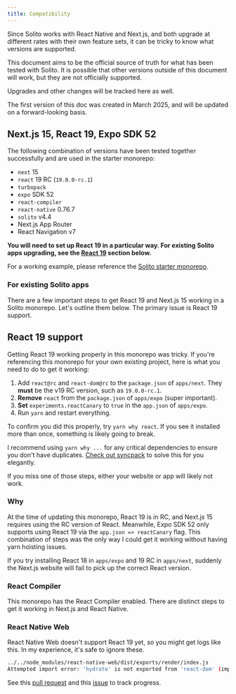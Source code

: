 ```yaml
---
title: Compatibility
---
```


Since Solito works with React Native and Next.js, and both upgrade at different rates with their own feature sets, it can be tricky to know what versions are supported.

This document aims to be the official source of truth for what has been tested with Solito. It is possible that other versions outside of this document will work, but they are not officially supported.

Upgrades and other changes will be tracked here as well.

The first version of this doc was created in March 2025, and will be updated on a forward-looking basis.

## Next.js 15, React 19, Expo SDK 52

The following combination of versions have been tested together successfully and are used in the starter monorepo:

- `next` 15
- `react` 19 RC (`19.0.0-rc.1`)
- `turbopack`
- `expo` SDK 52
- `react-compiler`
- `react-native` 0.76.7
- `solito` v4.4
- Next.js App Router
- React Navigation v7

**You will need to set up React 19 in a particular way. For existing Solito apps upgrading, see the [React 19](#react-19) section below.**

For a working example, please reference the [Solito starter monorepo](https://github.com/nandorojo/solito/tree/master/example-monorepos/blank).

### For existing Solito apps

There are a few important steps to get React 19 and Next.js 15 working in a Solito monorepo. Let's outline them below. The primary issue is React 19 support.

## React 19 support

Getting React 19 working properly in this monorepo was tricky. If you're referencing this monorepo for your own existing project, here is what you need to do to get it working:

1. Add `react@rc` and `react-dom@rc` to the `package.json` of `apps/next`. They **must** be the v19 RC version, such as `19.0.0-rc.1`.
2. **Remove** `react` from the `package.json` of `apps/expo` (super important).
3. **Set** `experiments.reactCanary` to `true` in the `app.json` of `apps/expo`.
4. Run `yarn` and restart everything.

To confirm you did this properly, try `yarn why react`. If you see it installed more than once, something is likely going to break.

I recommend using `yarn why ...` for any critical dependencies to ensure you don't have duplicates. [Check out syncpack](https://www.npmjs.com/package/syncpack) to solve this for you elegantly.

If you miss one of those steps, either your website or app will likely not work.

### Why

At the time of updating this monorepo, React 19 is in RC, and Next.js 15 requires using the RC version of React. Meanwhile, Expo SDK 52 only supports using React 19 via the `app.json => reactCanary` flag. This combination of steps was the only way I could get it working without having yarn hoisting issues.

If you try installing React 18 in `apps/expo` and 19 RC in `apps/next`, suddenly the Next.js website will fail to pick up the correct React version.

### React Compiler

This monorepo has the React Compiler enabled. There are distinct steps to get it working in Next.js and React Native.

### React Native Web

React Native Web doesn't support React 19 yet, so you might get logs like this. In my experience, it's safe to ignore these.

```sh
../../node_modules/react-native-web/dist/exports/render/index.js
Attempted import error: 'hydrate' is not exported from 'react-dom' (imported as 'domLegacyHydrate').
```

See this [pull request](https://github.com/necolas/react-native-web/pull/2731/files) and this [issue](https://github.com/necolas/react-native-web/issues/2686) to track progress.
